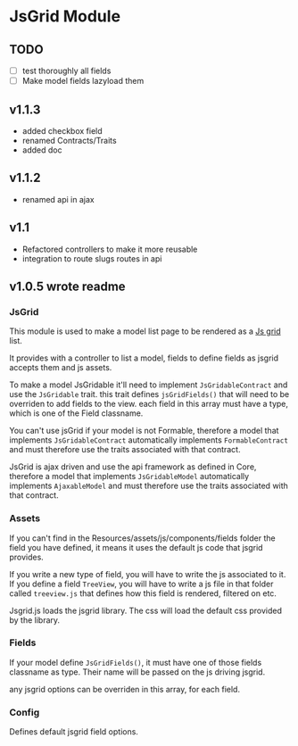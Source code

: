 # JsGrid Module

## TODO
- [ ] test thoroughly all fields
- [ ] Make model fields lazyload them

## v1.1.3
- added checkbox field
- renamed Contracts/Traits
- added doc

## v1.1.2
- renamed api in ajax

## v1.1
- Refactored controllers to make it more reusable
- integration to route slugs routes in api

## v1.0.5 wrote readme

### JsGrid

This module is used to make a model list page to be rendered as a [Js grid](http://js-grid.com/) list.

It provides with a controller to list a model, fields to define fields as jsgrid accepts them and js assets.

To make a model JsGridable it'll need to implement `JsGridableContract` and use the `JsGridable` trait. this trait defines `jsGridFields()` that will need to be overriden to add fields to the view. each field in this array must have a type, which is one of the Field classname.

You can't use jsGrid if your model is not Formable, therefore a model that implements `JsGridableContract` automatically implements `FormableContract` and must therefore use the traits associated with that contract.

JsGrid is ajax driven and use the api framework as defined in Core, therefore a model that implements `JsGridableModel` automatically implements `AjaxableModel` and must therefore use the traits associated with that contract.

### Assets
If you can't find in the Resources/assets/js/components/fields folder the field you have defined, it means it uses the default js code that jsgrid provides.

If you write a new type of field, you will have to write the js associated to it. If you define a field `TreeView`, you will have to write a js file in that folder called `treeview.js` that defines how this field is rendered, filtered on etc.

Jsgrid.js loads the jsgrid library. The css will load the default css provided by the library.

### Fields
If your model define `JsGridFields()`, it must have one of those fields classname as type. Their name will be passed on the js driving jsgrid.

any jsgrid options can be overriden in this array, for each field.

### Config
Defines default jsgrid field options.